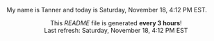 My name is Tanner and today is Saturday, November 18, 4:12 PM EST.

<p align="center">This <i>README</i> file is generated <b>every 3 hours</b>!</br>Last refresh: Saturday, November 18, 4:12 PM EST<br /></p>
